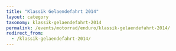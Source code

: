 ```yaml
---
title: "Klassik Gelaendefahrt 2014"
layout: category
taxonomy: klassik-gelaendefahrt-2014
permalink: /events/motorrad/enduro/klassik-gelaendefahrt-2014/
redirect_from:
  - /klassik-gelaendefahrt-2014/
---
```


